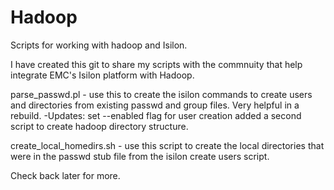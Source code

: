 # Hadoop
Scripts for working with hadoop and Isilon.

I have created this git to share my scripts with the commnuity that help integrate EMC's Isilon platform with Hadoop.

parse_passwd.pl - use this to create the isilon commands to create users and directories from existing passwd and group files.  Very helpful in a rebuild.
	-Updates:  	set --enabled flag for user creation
			added a second script to create hadoop directory structure.	

create_local_homedirs.sh - use this script to create the local directories that were in the passwd stub file from the isilon create users script.

Check back later for more.
